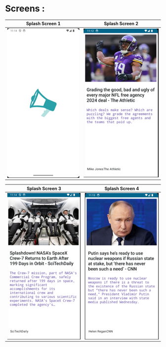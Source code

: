 # Screens :

| Splash Screen 1 | Splash Screen 2 |
|:---:|:---:|
| ![splash](app/src/main/res/drawable/wiki_one.png) | ![splash](app/src/main/res/drawable/wiki_two.png) |

| Splash Screen 3 | Splash Screen 4 |
|:---:|:---:|
| ![splash](app/src/main/res/drawable/wiki_three.png) | ![splash](app/src/main/res/drawable/wiki_four.png) |

